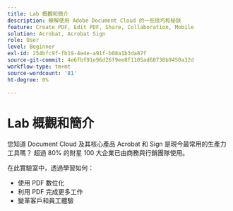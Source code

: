 ```yaml
---
title: Lab 概觀和簡介
description: 瞭解使用 Adobe Document Cloud 的一些技巧和秘訣
feature: Create PDF, Edit PDF, Share, Collaboration, Mobile
solution: Acrobat, Acrobat Sign
role: User
level: Beginner
exl-id: 254bfc9f-fb19-4e4e-a91f-b08a1b3da87f
source-git-commit: 4e6fbf91e96d26f9ee8f1105ad68738b9450a32d
workflow-type: tm+mt
source-wordcount: '81'
ht-degree: 0%

---
```


# Lab 概觀和簡介

您知道 Document Cloud 及其核心產品 Acrobat 和 Sign 是現今最常用的生產力工具嗎？ 超過 80% 的財星 100 大企業已由商務與行銷團隊使用。

在此實驗室中，透過學習如何：

* 使用 PDF 數位化
* 利用 PDF 完成更多工作
* 變革客戶和員工體驗

